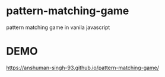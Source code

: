 # pattern-matching-game
pattern matching game in vanila javascript

# DEMO

https://anshuman-singh-93.github.io/pattern-matching-game/
